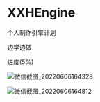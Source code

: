 # XXHEngine
个人制作引擎计划

边学边做

进度(5%)


![微信截图_20220606164328](https://user-images.githubusercontent.com/60800578/172127510-29a6f107-321b-48ac-80e9-1dd28b50e362.png)


![微信截图_20220606164812](https://user-images.githubusercontent.com/60800578/172128282-e2ac2069-592a-48d4-879c-171311cc36ac.png)
